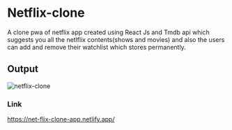 # Netflix-clone
A clone pwa of netflix app created using React Js and Tmdb api which suggests you all the netlflix contents(shows and movies) and also the users can add and remove their watchlist which stores permanently.
## Output

![netflix-clone](https://user-images.githubusercontent.com/61103901/205451192-5bf14f44-192a-448f-b11f-52b8ba542594.png)

### Link
https://net-flix-clone-app.netlify.app/
